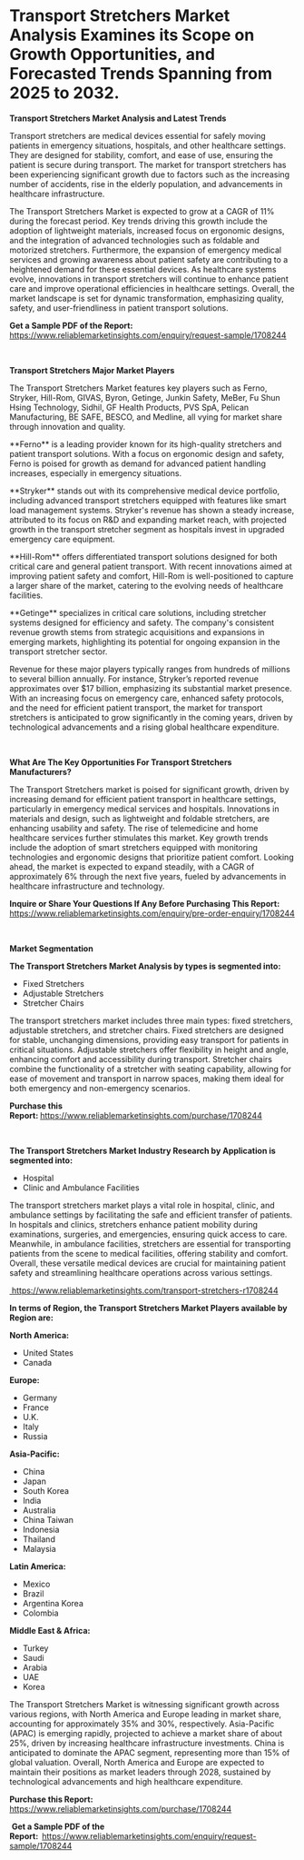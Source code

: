 <p><h1>Transport Stretchers Market Analysis Examines its Scope on Growth Opportunities, and Forecasted Trends Spanning from 2025 to 2032.</h1></p><p><strong>Transport Stretchers Market Analysis and Latest Trends</strong></p>
<p><p>Transport stretchers are medical devices essential for safely moving patients in emergency situations, hospitals, and other healthcare settings. They are designed for stability, comfort, and ease of use, ensuring the patient is secure during transport. The market for transport stretchers has been experiencing significant growth due to factors such as the increasing number of accidents, rise in the elderly population, and advancements in healthcare infrastructure.</p><p>The Transport Stretchers Market is expected to grow at a CAGR of 11% during the forecast period. Key trends driving this growth include the adoption of lightweight materials, increased focus on ergonomic designs, and the integration of advanced technologies such as foldable and motorized stretchers. Furthermore, the expansion of emergency medical services and growing awareness about patient safety are contributing to a heightened demand for these essential devices. As healthcare systems evolve, innovations in transport stretchers will continue to enhance patient care and improve operational efficiencies in healthcare settings. Overall, the market landscape is set for dynamic transformation, emphasizing quality, safety, and user-friendliness in patient transport solutions.</p></p>
<p><strong>Get a Sample PDF of the Report:&nbsp;</strong> <a href="https://www.reliablemarketinsights.com/enquiry/request-sample/1708244?utm_campaign=1937&utm_medium=2&utm_source=Github&utm_content=ia&utm_term=19042025&utm_id=transport-stretchers">https://www.reliablemarketinsights.com/enquiry/request-sample/1708244</a></p>
<p>&nbsp;</p>
<p><strong>Transport Stretchers Major Market Players</strong></p>
<p><p>The Transport Stretchers Market features key players such as Ferno, Stryker, Hill-Rom, GIVAS, Byron, Getinge, Junkin Safety, MeBer, Fu Shun Hsing Technology, Sidhil, GF Health Products, PVS SpA, Pelican Manufacturing, BE SAFE, BESCO, and Medline, all vying for market share through innovation and quality.</p><p>**Ferno** is a leading provider known for its high-quality stretchers and patient transport solutions. With a focus on ergonomic design and safety, Ferno is poised for growth as demand for advanced patient handling increases, especially in emergency situations.</p><p>**Stryker** stands out with its comprehensive medical device portfolio, including advanced transport stretchers equipped with features like smart load management systems. Stryker's revenue has shown a steady increase, attributed to its focus on R&D and expanding market reach, with projected growth in the transport stretcher segment as hospitals invest in upgraded emergency care equipment.</p><p>**Hill-Rom** offers differentiated transport solutions designed for both critical care and general patient transport. With recent innovations aimed at improving patient safety and comfort, Hill-Rom is well-positioned to capture a larger share of the market, catering to the evolving needs of healthcare facilities.</p><p>**Getinge** specializes in critical care solutions, including stretcher systems designed for efficiency and safety. The company's consistent revenue growth stems from strategic acquisitions and expansions in emerging markets, highlighting its potential for ongoing expansion in the transport stretcher sector.</p><p>Revenue for these major players typically ranges from hundreds of millions to several billion annually. For instance, Stryker’s reported revenue approximates over $17 billion, emphasizing its substantial market presence. With an increasing focus on emergency care, enhanced safety protocols, and the need for efficient patient transport, the market for transport stretchers is anticipated to grow significantly in the coming years, driven by technological advancements and a rising global healthcare expenditure.</p></p>
<p>&nbsp;</p>
<p><strong>What Are The Key Opportunities For Transport Stretchers Manufacturers?</strong></p>
<p><p>The Transport Stretchers market is poised for significant growth, driven by increasing demand for efficient patient transport in healthcare settings, particularly in emergency medical services and hospitals. Innovations in materials and design, such as lightweight and foldable stretchers, are enhancing usability and safety. The rise of telemedicine and home healthcare services further stimulates this market. Key growth trends include the adoption of smart stretchers equipped with monitoring technologies and ergonomic designs that prioritize patient comfort. Looking ahead, the market is expected to expand steadily, with a CAGR of approximately 6% through the next five years, fueled by advancements in healthcare infrastructure and technology.</p></p>
<p><strong>Inquire or Share Your Questions If Any Before Purchasing This Report:</strong> <a href="https://www.reliablemarketinsights.com/enquiry/pre-order-enquiry/1708244?utm_campaign=1937&utm_medium=2&utm_source=Github&utm_content=ia&utm_term=19042025&utm_id=transport-stretchers">https://www.reliablemarketinsights.com/enquiry/pre-order-enquiry/1708244</a></p>
<p>&nbsp;</p>
<p><strong>Market Segmentation</strong></p>
<p><strong>The Transport Stretchers Market Analysis by types is segmented into:</strong></p>
<p><ul><li>Fixed Stretchers</li><li>Adjustable Stretchers</li><li>Stretcher Chairs</li></ul></p>
<p><p>The transport stretchers market includes three main types: fixed stretchers, adjustable stretchers, and stretcher chairs. Fixed stretchers are designed for stable, unchanging dimensions, providing easy transport for patients in critical situations. Adjustable stretchers offer flexibility in height and angle, enhancing comfort and accessibility during transport. Stretcher chairs combine the functionality of a stretcher with seating capability, allowing for ease of movement and transport in narrow spaces, making them ideal for both emergency and non-emergency scenarios.</p></p>
<p><strong>Purchase this Report:&nbsp;</strong><a href="https://www.reliablemarketinsights.com/purchase/1708244?utm_campaign=1937&utm_medium=2&utm_source=Github&utm_content=ia&utm_term=19042025&utm_id=transport-stretchers">https://www.reliablemarketinsights.com/purchase/1708244</a></p>
<p>&nbsp;</p>
<p><strong>The Transport Stretchers Market Industry Research by Application is segmented into:</strong></p>
<p><ul><li>Hospital</li><li>Clinic and Ambulance Facilities</li></ul></p>
<p><p>The transport stretchers market plays a vital role in hospital, clinic, and ambulance settings by facilitating the safe and efficient transfer of patients. In hospitals and clinics, stretchers enhance patient mobility during examinations, surgeries, and emergencies, ensuring quick access to care. Meanwhile, in ambulance facilities, stretchers are essential for transporting patients from the scene to medical facilities, offering stability and comfort. Overall, these versatile medical devices are crucial for maintaining patient safety and streamlining healthcare operations across various settings.</p></p>
<p><a href="https://www.reliablemarketinsights.com/transport-stretchers-r1708244?utm_campaign=1937&utm_medium=2&utm_source=Github&utm_content=ia&utm_term=19042025&utm_id=transport-stretchers">&nbsp;https://www.reliablemarketinsights.com/transport-stretchers-r1708244</a></p>
<p><strong>In terms of Region, the Transport Stretchers Market Players available by Region are:</strong></p>
<p>
    <p> <strong> North America: </strong>
        <ul>
            <li>United States</li>
            <li>Canada</li>
        </ul>
        </p> 
    <p> <strong> Europe: </strong>
        <ul>
            <li>Germany</li>
            <li>France</li>
            <li>U.K.</li>
            <li>Italy</li>
            <li>Russia</li>
        </ul>
        </p> 
    <p> <strong> Asia-Pacific: </strong>
        <ul>
            <li>China</li>
            <li>Japan</li>
            <li>South Korea</li>
            <li>India</li>
            <li>Australia</li>
            <li>China Taiwan</li>
            <li>Indonesia</li>
            <li>Thailand</li>
            <li>Malaysia</li>
        </ul>
        </p> 
    <p> <strong> Latin America: </strong>
        <ul>
            <li>Mexico</li>
            <li>Brazil</li>
            <li>Argentina Korea</li>
            <li>Colombia</li>
        </ul>
        </p> 
    <p> <strong> Middle East & Africa: </strong>
        <ul>
            <li>Turkey</li>
            <li>Saudi</li>
            <li>Arabia</li>
            <li>UAE</li>
            <li>Korea</li>
        </ul>
    </p>
    </p>
<p><p>The Transport Stretchers Market is witnessing significant growth across various regions, with North America and Europe leading in market share, accounting for approximately 35% and 30%, respectively. Asia-Pacific (APAC) is emerging rapidly, projected to achieve a market share of about 25%, driven by increasing healthcare infrastructure investments. China is anticipated to dominate the APAC segment, representing more than 15% of global valuation. Overall, North America and Europe are expected to maintain their positions as market leaders through 2028, sustained by technological advancements and high healthcare expenditure.</p></p>
<p><strong>Purchase this Report: </strong><a href="https://www.reliablemarketinsights.com/purchase/1708244?utm_campaign=1937&utm_medium=2&utm_source=Github&utm_content=ia&utm_term=19042025&utm_id=transport-stretchers">https://www.reliablemarketinsights.com/purchase/1708244</a></p>
<p>&nbsp;<strong>Get a Sample PDF of the Report:&nbsp;&nbsp;</strong><a href="https://www.reliablemarketinsights.com/enquiry/request-sample/1708244?utm_campaign=1937&utm_medium=2&utm_source=Github&utm_content=ia&utm_term=19042025&utm_id=transport-stretchers">https://www.reliablemarketinsights.com/enquiry/request-sample/1708244</a></p>
<p><strong></strong></p>
<p><p></p><p></p><p></p></p>